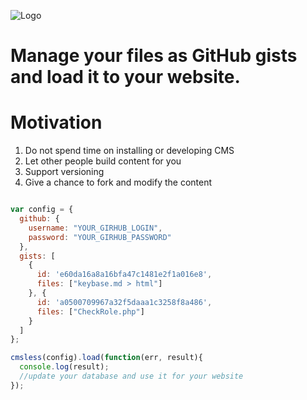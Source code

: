 ![Logo](https://content.screencast.com/users/a.stegno/folders/Jing/media/a92ac5f5-80ab-4c26-9d7b-db8f66b2aff0/00000419.png)

# Manage your files as GitHub gists and load it to your website. 


# Motivation 

1. Do not spend time on installing or developing CMS
2. Let other people build content for you 
3. Support versioning 
4. Give a chance to fork and modify the content 

```Javascript

var config = {
  github: {
    username: "YOUR_GIRHUB_LOGIN",
    password: "YOUR_GIRHUB_PASSWORD"
  },
  gists: [
    {
      id: 'e60da16a8a16bfa47c1481e2f1a016e8',
      files: ["keybase.md > html"]
    }, {
      id: 'a0500709967a32f5daaa1c3258f8a486',
      files: ["CheckRole.php"]
    }
  ]
};

cmsless(config).load(function(err, result){
  console.log(result);
  //update your database and use it for your website
});

```